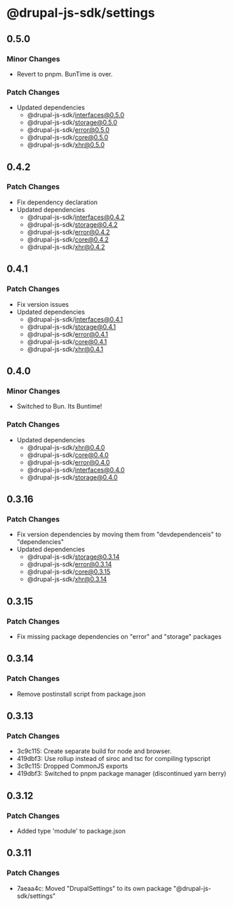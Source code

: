 # @drupal-js-sdk/settings

## 0.5.0

### Minor Changes

- Revert to pnpm. BunTime is over.

### Patch Changes

- Updated dependencies
  - @drupal-js-sdk/interfaces@0.5.0
  - @drupal-js-sdk/storage@0.5.0
  - @drupal-js-sdk/error@0.5.0
  - @drupal-js-sdk/core@0.5.0
  - @drupal-js-sdk/xhr@0.5.0

## 0.4.2

### Patch Changes

- Fix dependency declaration
- Updated dependencies
  - @drupal-js-sdk/interfaces@0.4.2
  - @drupal-js-sdk/storage@0.4.2
  - @drupal-js-sdk/error@0.4.2
  - @drupal-js-sdk/core@0.4.2
  - @drupal-js-sdk/xhr@0.4.2

## 0.4.1

### Patch Changes

- Fix version issues
- Updated dependencies
  - @drupal-js-sdk/interfaces@0.4.1
  - @drupal-js-sdk/storage@0.4.1
  - @drupal-js-sdk/error@0.4.1
  - @drupal-js-sdk/core@0.4.1
  - @drupal-js-sdk/xhr@0.4.1

## 0.4.0

### Minor Changes

- Switched to Bun. Its Buntime!

### Patch Changes

- Updated dependencies
  - @drupal-js-sdk/xhr@0.4.0
  - @drupal-js-sdk/core@0.4.0
  - @drupal-js-sdk/error@0.4.0
  - @drupal-js-sdk/interfaces@0.4.0
  - @drupal-js-sdk/storage@0.4.0

## 0.3.16

### Patch Changes

- Fix version dependencies by moving them from "devdependenceis" to "dependencies"
- Updated dependencies
  - @drupal-js-sdk/storage@0.3.14
  - @drupal-js-sdk/error@0.3.14
  - @drupal-js-sdk/core@0.3.15
  - @drupal-js-sdk/xhr@0.3.14

## 0.3.15

### Patch Changes

- Fix missing package dependencies on "error" and "storage" packages

## 0.3.14

### Patch Changes

- Remove postinstall script from package.json

## 0.3.13

### Patch Changes

- 3c9c115: Create separate build for node and browser.
- 419dbf3: Use rollup instead of siroc and tsc for compiling typscript
- 3c9c115: Dropped CommonJS exports
- 419dbf3: Switched to pnpm package manager (discontinued yarn berry)

## 0.3.12

### Patch Changes

- Added type 'module' to package.json

## 0.3.11

### Patch Changes

- 7aeaa4c: Moved "DrupalSettings" to its own package "@drupal-js-sdk/settings"
